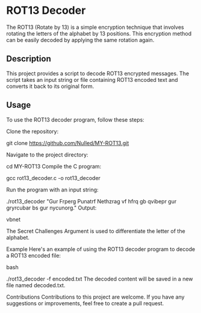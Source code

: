# ROT13 Decoder
The ROT13 (Rotate by 13) is a simple encryption technique that involves rotating the letters of the alphabet by 13 positions. This encryption method can be easily decoded by applying the same rotation again.

## Description
This project provides a script to decode ROT13 encrypted messages. The script takes an input string or file containing ROT13 encoded text and converts it back to its original form.

## Usage
To use the ROT13 decoder program, follow these steps:

Clone the repository:

git clone https://github.com/NuIled/MY-ROT13.git

Navigate to the project directory:


cd MY-ROT13
Compile the C program:


gcc rot13_decoder.c -o rot13_decoder

Run the program with an input string:


./rot13_decoder "Gur Frperg Punatrf Nethzrag vf hfrq gb qvibepr gur gryrcubar bs gur nycunorg."
Output:


vbnet

The Secret Challenges Argument is used to differentiate the letter of the alphabet.

Example
Here's an example of using the ROT13 decoder program to decode a ROT13 encoded file:

bash

./rot13_decoder -f encoded.txt
The decoded content will be saved in a new file named decoded.txt.

Contributions
Contributions to this project are welcome. If you have any suggestions or improvements, feel free to create a pull request.
